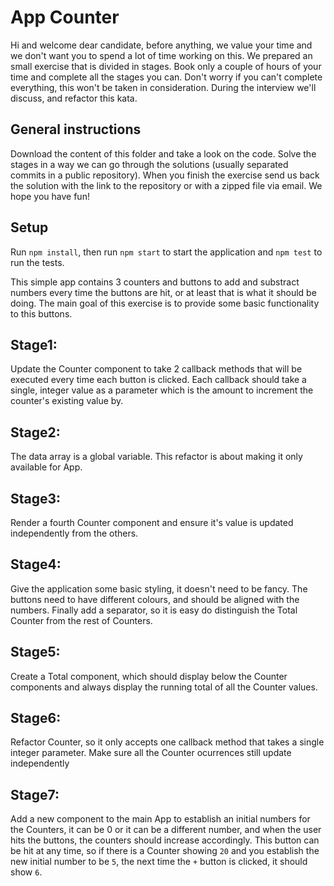 # App Counter

Hi and welcome dear candidate, before anything, we value your time and we don't want you to spend a lot of time working on this. We prepared an small exercise that is divided in stages. Book only a couple of hours of your time and complete all the stages you can. Don't worry if you can't complete everything, this won't be taken in consideration. During the interview we'll discuss, and refactor this kata.


## General instructions
Download the content of this folder and take a look on the code. Solve the stages in a way we can go through the solutions (usually separated commits in a public repository). When you finish the exercise send us back the solution with the link to the repository or with a zipped file via email. We hope you have fun!

## Setup
Run `npm install`, then run `npm start` to start the application and `npm test` to run the tests.

This simple app contains 3 counters and buttons to add and substract numbers every time the buttons are hit, or at least that is what it should be doing. The main goal of this exercise is to provide some basic functionality to this buttons.

## Stage1:
Update the Counter component to take 2 callback methods that will be executed every time each button is clicked. Each callback should take a single, integer value as a parameter which is the amount to increment the counter's existing value by.

## Stage2:
The data array is a global variable. This refactor is about making it only available for App.

## Stage3:
Render a fourth Counter component and ensure it's value is updated independently from the others.

## Stage4:
Give the application some basic styling, it doesn't need to be fancy. The buttons need to have different colours, and should be aligned with
the numbers. Finally add a separator, so it is easy do distinguish the Total Counter from the rest of Counters.

## Stage5:
Create a Total component, which should display below the Counter components and always display the running total of all the Counter values.

## Stage6:
Refactor Counter, so it only accepts one callback method that takes a single integer parameter. Make sure all the Counter ocurrences still update independently

## Stage7:
Add a new component to the main App to establish an initial numbers for the Counters, it can be 0 or it can be a different number, and when the user hits the buttons, the counters should increase accordingly. This button can be hit at any time, so if there is a Counter showing `20` and you establish the new initial number to be `5`, the next time the `+` button is clicked, it should show `6`.

